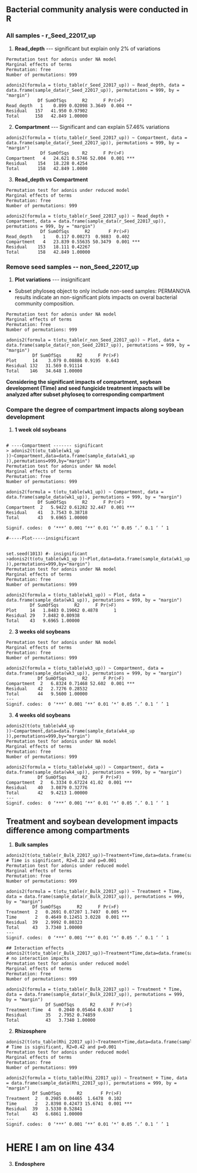 ## Bacterial community analysis were conducted in R

### All samples - r_Seed_22017_up

1. **Read_depth** --- significant but explain only 2% of variations

```
Permutation test for adonis under NA model
Marginal effects of terms
Permutation: free
Number of permutations: 999

adonis2(formula = t(otu_table(r_Seed_22017_up)) ~ Read_depth, data = data.frame(sample_data(r_Seed_22017_up)), permutations = 999, by = "margin")
            Df SumOfSqs      R2      F Pr(>F)      
Read_depth   1    0.899 0.02098 3.3649  0.004 **
Residual   157   41.950 0.97902                 
Total      158   42.849 1.00000  
```

2. **Compartment** --- Significant and can explain 57.46% variations

```
adonis2(formula = t(otu_table(r_Seed_22017_up)) ~ Compartment, data = data.frame(sample_data(r_Seed_22017_up)), permutations = 999, by = "margin")
             Df SumOfSqs     R2      F Pr(>F)    
Compartment   4   24.621 0.5746 52.004  0.001 ***
Residual    154   18.228 0.4254                  
Total       158   42.849 1.0000  
```

3. **Read_depth vs Compartment**

```
Permutation test for adonis under reduced model
Marginal effects of terms
Permutation: free
Number of permutations: 999

adonis2(formula = t(otu_table(r_Seed_22017_up)) ~ Read_depth + Compartment, data = data.frame(sample_data(r_Seed_22017_up)), permutations = 999, by = "margin")
             Df SumOfSqs      R2       F Pr(>F)    
Read_depth    1    0.117 0.00273  0.9883  0.402    
Compartment   4   23.839 0.55635 50.3479  0.001 ***
Residual    153   18.111 0.42267                   
Total       158   42.849 1.00000  
```

### Remove seed samples -- non_Seed_22017_up

1. **Plot variations** --- insignificant

- Subset phyloseq object to only include non-seed samples: PERMANOVA results indicate an non-significant plots impacts on overal bacterial community composition.

```
Permutation test for adonis under NA model
Marginal effects of terms
Permutation: free
Number of permutations: 999

adonis2(formula = t(otu_table(r_non_Seed_22017_up)) ~ Plot, data = data.frame(sample_data(r_non_Seed_22017_up)), permutations = 999, by = "margin")
          Df SumOfSqs      R2      F Pr(>F)
Plot      14    3.079 0.08886 0.9195  0.643
Residual 132   31.569 0.91114              
Total    146   34.648 1.00000
```



**Considering the significant impacts of compartment, soybean development (Time) and seed fungicide treatment impacts will be analyzed after subset phyloseq to corresponding compartment**

### Compare the degree of compartment impacts along soybean development 

1. **1 week old soybeans**

```

# ----Compartment ------- significant
> adonis2(t(otu_table(wk1_up ))~Compartment,data=data.frame(sample_data(wk1_up )),permutations=999,by="margin")
Permutation test for adonis under NA model
Marginal effects of terms
Permutation: free
Number of permutations: 999

adonis2(formula = t(otu_table(wk1_up)) ~ Compartment, data = data.frame(sample_data(wk1_up)), permutations = 999, by = "margin")
            Df SumOfSqs      R2      F Pr(>F)    
Compartment  2   5.9422 0.61282 32.447  0.001 ***
Residual    41   3.7543 0.38718                  
Total       43   9.6965 1.00000                  

Signif. codes:  0 ‘***’ 0.001 ‘**’ 0.01 ‘*’ 0.05 ‘.’ 0.1 ‘ ’ 1

#-----Plot-----insignificant


set.seed(1013) #- insignificant
>adonis2(t(otu_table(wk1_up ))~Plot,data=data.frame(sample_data(wk1_up )),permutations=999,by="margin")
Permutation test for adonis under NA model
Marginal effects of terms
Permutation: free
Number of permutations: 999

adonis2(formula = t(otu_table(wk1_up)) ~ Plot, data = data.frame(sample_data(wk1_up)), permutations = 999, by = "margin")
         Df SumOfSqs      R2      F Pr(>F)
Plot     14   1.8483 0.19062 0.4878      1
Residual 29   7.8482 0.80938              
Total    43   9.6965 1.00000

```

2. **3 weeks old soybeans**

```
Permutation test for adonis under NA model
Marginal effects of terms
Permutation: free
Number of permutations: 999

adonis2(formula = t(otu_table(wk3_up)) ~ Compartment, data = data.frame(sample_data(wk3_up)), permutations = 999, by = "margin")
            Df SumOfSqs      R2      F Pr(>F)    
Compartment  2   6.8324 0.71468 52.602  0.001 ***
Residual    42   2.7276 0.28532                  
Total       44   9.5600 1.00000                  
---
Signif. codes:  0 ‘***’ 0.001 ‘**’ 0.01 ‘*’ 0.05 ‘.’ 0.1 ‘ ’ 1
```

3. **4 weeks old soybeans**

```
adonis2(t(otu_table(wk4_up ))~Compartment,data=data.frame(sample_data(wk4_up )),permutations=999,by="margin")
Permutation test for adonis under NA model
Marginal effects of terms
Permutation: free
Number of permutations: 999

adonis2(formula = t(otu_table(wk4_up)) ~ Compartment, data = data.frame(sample_data(wk4_up)), permutations = 999, by = "margin")
            Df SumOfSqs      R2     F Pr(>F)    
Compartment  2   6.3334 0.67224 41.02  0.001 ***
Residual    40   3.0879 0.32776                 
Total       42   9.4213 1.00000                 
---
Signif. codes:  0 ‘***’ 0.001 ‘**’ 0.01 ‘*’ 0.05 ‘.’ 0.1 ‘ ’ 1
```

## Treatment and soybean development impacts difference among compartments

1. **Bulk samples**

```
adonis2(t(otu_table(r_Bulk_22017_up))~Treatment+Time,data=data.frame(sample_data(r_Bulk_22017_up)),permutations=999,by="margin") # Time is significant, R2=0.12 and p=0.001
Permutation test for adonis under reduced model
Marginal effects of terms
Permutation: free
Number of permutations: 999

adonis2(formula = t(otu_table(r_Bulk_22017_up)) ~ Treatment + Time, data = data.frame(sample_data(r_Bulk_22017_up)), permutations = 999, by = "margin")
          Df SumOfSqs      R2      F Pr(>F)    
Treatment  2   0.2691 0.07207 1.7497  0.005 ** 
Time       2   0.4649 0.12451 3.0228  0.001 ***
Residual  39   2.9992 0.80323                  
Total     43   3.7340 1.00000                  
---
Signif. codes:  0 ‘***’ 0.001 ‘**’ 0.01 ‘*’ 0.05 ‘.’ 0.1 ‘ ’ 1

## Interaction effects
adonis2(t(otu_table(r_Bulk_22017_up))~Treatment*Time,data=data.frame(sample_data(r_Bulk_22017_up)),permutations=999,by="margin") # no interaction impacts
Permutation test for adonis under reduced model
Marginal effects of terms
Permutation: free
Number of permutations: 999

adonis2(formula = t(otu_table(r_Bulk_22017_up)) ~ Treatment * Time, data = data.frame(sample_data(r_Bulk_22017_up)), permutations = 999, by = "margin")
               Df SumOfSqs      R2      F Pr(>F)
Treatment:Time  4   0.2040 0.05464 0.6387      1
Residual       35   2.7952 0.74859              
Total          43   3.7340 1.00000    
```
2. **Rhizosphere**

```
adonis2(t(otu_table(Rhi_22017_up))~Treatment+Time,data=data.frame(sample_data(Rhi_22017_up)),permutations=999,by="margin") # Time is significant, R2=0.42 and p=0.001
Permutation test for adonis under reduced model
Marginal effects of terms
Permutation: free
Number of permutations: 999

adonis2(formula = t(otu_table(Rhi_22017_up)) ~ Treatment + Time, data = data.frame(sample_data(Rhi_22017_up)), permutations = 999, by = "margin")
          Df SumOfSqs      R2       F Pr(>F)    
Treatment  2   0.2985 0.04465  1.6478  0.102    
Time       2   2.8398 0.42473 15.6741  0.001 ***
Residual  39   3.5330 0.52841                   
Total     43   6.6861 1.00000                   
---
Signif. codes:  0 ‘***’ 0.001 ‘**’ 0.01 ‘*’ 0.05 ‘.’ 0.1 ‘ ’ 1
```


# HERE I am on line 434
3. **Endosphere**







